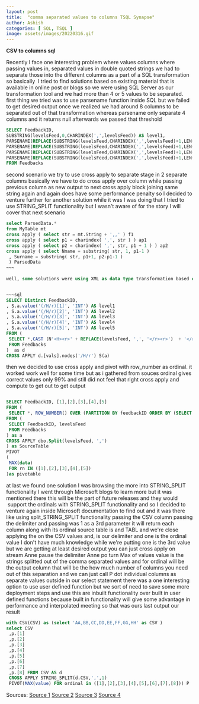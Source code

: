 ```yaml
---
layout: post
title:  "comma separated values to columns TSQL Synapse"
author: Ashish
categories: [ SQL, TSQL ]
image: assets/images/20220316.gif
---
```


**CSV to columns sql**


Recently I face one interesting problem where values columns where passing values in, separated values in double quoted strings we had to separate those into the different columns as a part of a SQL transformation so basically  I tried to find solutions based on existing material that is available in online post or blogs so we were using SQL Server as our transformation tool and we had more than 4 or 5 values to be separated. first thing we tried was to use parsename function inside SQL but we failed to get desired output once we realized we had around 8 columns to be separated out of that transformation whereas parsename only separate 4 columns and it returns null afterwards we passed that threshold

~~~sql 
SELECT FeedbackID,
SUBSTRING(levelsFeed,0,CHARINDEX(',',levelsFeed)) AS level1,
PARSENAME(REPLACE(SUBSTRING(levelsFeed,CHARINDEX(',',levelsFeed)+1,LEN(levelsFeed)),',','.'),4) AS level2,
PARSENAME(REPLACE(SUBSTRING(levelsFeed,CHARINDEX(',',levelsFeed)+1,LEN(levelsFeed)),',','.'),3) AS level3,
PARSENAME(REPLACE(SUBSTRING(levelsFeed,CHARINDEX(',',levelsFeed)+1,LEN(levelsFeed)),',','.'),2) AS level4,
PARSENAME(REPLACE(SUBSTRING(levelsFeed,CHARINDEX(',',levelsFeed)+1,LEN(levelsFeed)),',','.'),1) AS level5
FROM Feedbacks
~~~


second scenario we try to use cross apply to separate stage in 2 separate columns basically we have to do cross apply over column while passing previous column as new output to next cross apply block joining same string again and again does have some performance penalty so I decided to venture further for another solution while it was I was doing that I tried to use STRING_SPLIT functionality but I wasn't aware of for the story I will cover that next scenario

~~~sql 
select ParsedData.* 
from MyTable mt
cross apply ( select str = mt.String + ',,' ) f1
cross apply ( select p1 = charindex( ',', str ) ) ap1
cross apply ( select p2 = charindex( ',', str, p1 + 1 ) ) ap2
cross apply ( select Nmame = substring( str, 1, p1-1 )                   
 , Surname = substring( str, p1+1, p2-p1-1 )
 ) ParsedData
~~~		  
		  
well, some solutions were using XML as data type transformation based on that we can separate columns into multiple but we are using online solution as data analytics and it does not support some of the SQL Server functionality so XML as data type was out of picture here


~~~sql 
SELECT Distinct FeedbackID, 
, S.a.value('(/H/r)[1]', 'INT') AS level1
, S.a.value('(/H/r)[2]', 'INT') AS level2
, S.a.value('(/H/r)[3]', 'INT') AS level3
, S.a.value('(/H/r)[4]', 'INT') AS level4
, S.a.value('(/H/r)[5]', 'INT') AS level5
FROM (            
 SELECT *,CAST (N'<H><r>' + REPLACE(levelsFeed, ',', '</r><r>')  + '</r> </H>' AS XML) AS [vals]
 FROM Feedbacks 
)  as d
CROSS APPLY d.[vals].nodes('/H/r') S(a)
~~~

then we decided to use cross apply and pivot with row_number as ordinal. it worked work well for some time but as i gathered from souces ordinal gives correct values only 99% and still did not feel that right cross apply and compute to get out to get output

~~~sql 

SELECT FeedbackID, [1],[2],[3],[4],[5]
FROM (
 SELECT *, ROW_NUMBER() OVER (PARTITION BY feedbackID ORDER BY (SELECT  null)) as rn 
FROM (
 SELECT FeedbackID, levelsFeed
 FROM Feedbacks 
) as a
CROSS APPLY dbo.Split(levelsFeed, ',')
) as SourceTable
PIVOT
(
 MAX(data)
 FOR rn IN ([1],[2],[3],[4],[5])
)as pivotable

~~~

at last we found one solution I was browsing the more into STRING_SPLIT functionality I went through Microsoft blogs to learn more but it was mentioned there this will be the part of future releases and they would  support the ordinals with STRING_SPLIT functionality and so I decided to venture again inside Microsoft documentation to find out and it was there like using split_STRING_SPLIT functionality passing the CSV column passing the delimiter and passing was 1 as a 3rd parameter it will return each column along with its ordinal source table is and TABL and we're close applying the on the CSV values and, is our delimiter and one is the ordinal value I don't have much knowledge while we're putting one is the 3rd value but we are getting at least desired output you can just cross apply on stream Anne pause the delimiter Anne po turn Max of values value is the strings splitted out of the comma separated values and for ordinal will be the output column that will be the how much number of columns you need out of this separation and we can just call P dot individual columns as separate values outside in our select statement there was a one interesting option to use user defined function but we sort of need to save some more deployment steps and use this are inbuilt functionality over built in user defined functions because built in functionality will give some advantage in performance and interpolated meeting so that was ours last output our result


~~~sql 
with CSV(CSV) as (select 'AA,BB,CC,DD,EE,FF,GG,HH' as CSV )
select CSV
 ,p.[1]
 ,p.[2]
 ,p.[3]
 ,p.[4]
 ,p.[5]
 ,p.[6]
 ,p.[7]
 ,p.[8] FROM CSV AS d
 CROSS APPLY STRING_SPLIT(d.CSV,',',1)
 PIVOT(MAX(value) FOR ordinal in ([1],[2],[3],[4],[5],[6],[7],[8])) P

~~~
Sources:
[Source 1](https://www.mssqltips.com/sqlservertip/6321/split-delimited-string-into-columns-in-sql-server-with-parsename/)
[Source 2](https://stackoverflow.com/questions/17150593/how-to-split-string-into-columns-for-a-view)
[Source 3](https://stackoverflow.com/questions/46413395/split-string-in-columns-by-delimiter-using-sql-server)
[Source 4](https://datamajor.net/mssqlsplitcolumn/)